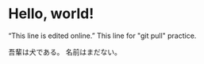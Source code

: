 # Hello, world!
“This line is edited online.”
This line for "git pull" practice.

吾輩は犬である。
名前はまだない。
